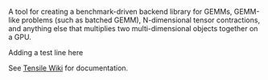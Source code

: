 A tool for creating a benchmark-driven backend library for GEMMs, GEMM-like problems (such as batched GEMM), N-dimensional tensor contractions, and anything else that multiplies two multi-dimensional objects together on a GPU.

Adding a test line here

See [Tensile Wiki](https://github.com/RadeonOpenCompute/Tensile/wiki) for documentation.
